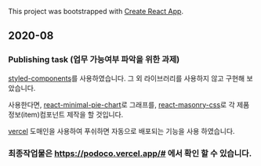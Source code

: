 This project was bootstrapped with [Create React App](https://github.com/facebook/create-react-app).

## 2020-08

### Publishing task (업무 가능여부 파악을 위한 과제)

[styled-components](https://github.com/styled-components/styled-components)를 사용하였습니다.
그 외 라이브러리를 사용하지 않고 구현해 보았습니다.

사용한다면,
[react-minimal-pie-chart](https://github.com/toomuchdesign/react-minimal-pie-chart#readme)로 그래프를,
[react-masonry-css](https://github.com/paulcollett/react-masonry-css#readme)로 각 제품정보(item)컴포넌트 제작을 할 것입니다.

[vercel](https://vercel.com/) 도매인을 사용하여 푸쉬하면 자동으로 배포되는 기능을 사용 하였습니다. 
### 최종작업물은 https://podoco.vercel.app/# 에서 확인 할 수 있습니다.
